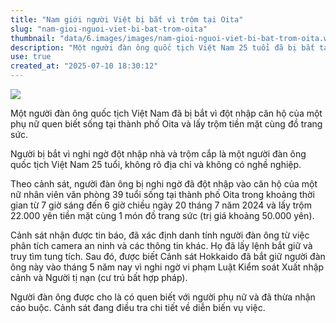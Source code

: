 ```yaml
---
title: "Nam giới người Việt bị bắt vì trộm tại Oita"
slug: "nam-gioi-nguoi-viet-bi-bat-trom-oita"
thumbnail: "data/6.images/images/nam-gioi-nguoi-viet-bi-bat-trom-oita.webp"
description: "Một người đàn ông quốc tịch Việt Nam 25 tuổi đã bị bắt tại Hokkaido vì nghi ngờ đột nhập căn hộ của một phụ nữ ở thành phố Oita và lấy trộm tiền cùng đồ vật."
use: true
created_at: "2025-07-10 18:30:12"
---
```


![](/images/20250710-22036476-obsnews-000-1-view.webp)

Một người đàn ông quốc tịch Việt Nam đã bị bắt vì đột nhập căn hộ của một phụ nữ quen biết sống tại thành phố Oita và lấy trộm tiền mặt cùng đồ trang sức.

Người bị bắt vì nghi ngờ đột nhập nhà và trộm cắp là một người đàn ông quốc tịch Việt Nam 25 tuổi, không rõ địa chỉ và không có nghề nghiệp.

Theo cảnh sát, người đàn ông bị nghi ngờ đã đột nhập vào căn hộ của một nữ nhân viên văn phòng 39 tuổi sống tại thành phố Oita trong khoảng thời gian từ 7 giờ sáng đến 6 giờ chiều ngày 20 tháng 7 năm 2024 và lấy trộm 22.000 yên tiền mặt cùng 1 món đồ trang sức (trị giá khoảng 50.000 yên).

Cảnh sát nhận được tin báo, đã xác định danh tính người đàn ông từ việc phân tích camera an ninh và các thông tin khác. Họ đã lấy lệnh bắt giữ và truy tìm tung tích. Sau đó, được biết Cảnh sát Hokkaido đã bắt giữ người đàn ông này vào tháng 5 năm nay vì nghi ngờ vi phạm Luật Kiểm soát Xuất nhập cảnh và Người tị nạn (cư trú bất hợp pháp).

Người đàn ông được cho là có quen biết với người phụ nữ và đã thừa nhận cáo buộc. Cảnh sát đang điều tra chi tiết về diễn biến vụ việc.